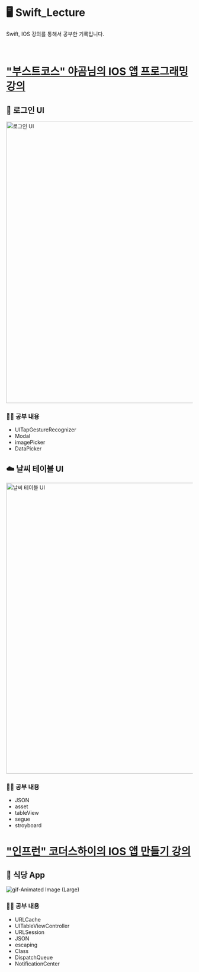 # 🖥 Swift_Lecture 
Swift, IOS 강의를 통해서 공부한 기록입니다.

<br/>


# ["부스트코스" 야곰님의 IOS 앱 프로그래밍 강의](https://github.com/KoreaMango/Swift_Study/tree/main/Yagom_IOS)
## 🔑 로그인 UI
<img width="759" alt="로그인 UI" src="https://user-images.githubusercontent.com/57595198/160245428-bb8dd16b-4b16-47e4-9d64-40de1ba00093.png">

### ✍🏻 공부 내용
- UITapGestureRecognizer
- Modal
- imagePicker
- DataPicker
  

## ☁️ 날씨 테이블 UI
<img width="784" alt="날씨 테이블 UI" src="https://user-images.githubusercontent.com/57595198/160245431-4ac1071e-2bf7-462d-bfd3-8989b60363d3.png">

### ✍🏻 공부 내용
- JSON
- asset
- tableView
- segue
- stroyboard

# ["인프런" 코더스하이의 IOS 앱 만들기 강의](https://github.com/KoreaMango/Swift_Study/tree/main/CodersHigh)
  
## 🥘 식당 App
![gif-Animated Image (Large)](https://user-images.githubusercontent.com/57595198/163013255-34fc5461-5a9d-4dfd-bbf8-d157e4d3ac6b.gif)


### ✍🏻 공부 내용
- URLCache
- UITableViewController
- URLSession
- JSON
- escaping
- Class
- DispatchQueue
- NotificationCenter
